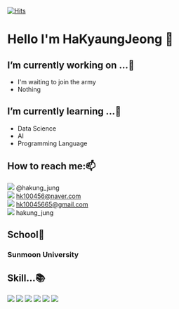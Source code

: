 [![Hits](https://hits.seeyoufarm.com/api/count/incr/badge.svg?url=https%3A%2F%2Fgithub.com%2Fhakyaung&count_bg=%23E9E7DF&title_bg=%23A29BA6&icon=&icon_color=%23E7E7E7&title=hits&edge_flat=false)](https://hits.seeyoufarm.com)

# Hello I'm HaKyaungJeong 👋 

## I’m currently working on ...🔭 
- I'm waiting to join the army
- Nothing

## I’m currently learning ...🌱
- Data Science
- AI
- Programming Language 

## How to reach me:📫
<img src="https://img.shields.io/badge/instagram-E4405F?style=for-the-badge&logo=instagram&logoColor=white"> @hakung_jung  
<img src="https://img.shields.io/badge/naver-03C75A?style=for-the-badge&logo=naver&logoColor=white"> hk100456@naver.com  
<img src="https://img.shields.io/badge/gmail-EA4335?style=for-the-badge&logo=gmail&logoColor=white"> hk10045665@gmail.com  
<img src="https://img.shields.io/badge/discord-5865F2?style=for-the-badge&logo=discord&logoColor=white"> hakung_jung

## School🏫
### Sunmoon University

## Skill...📚
<img src="https://img.shields.io/badge/Python-3776AB?style=for-the-badge&logo=Python&logoColor=white"> <img src="https://img.shields.io/badge/C++-00599C?style=for-the-badge&logo=C++&logoColor=white"> <img src="https://img.shields.io/badge/scratch-4D97FF?style=for-the-badge&logo=scratch&logoColor=white"> <img src="https://img.shields.io/badge/html5-E34F26?style=for-the-badge&logo=html5&logoColor=white"> <img src="https://img.shields.io/badge/javascript-F7DF1E?style=for-the-badge&logo=javascript&logoColor=white"> <img src="https://img.shields.io/badge/css-1572B6?style=for-the-badge&logo=css&logoColor=white">

<!--
**hakyaung/hakyaung** is a ✨ _special_ ✨ repository because its `README.md` (this file) appears on your GitHub profile.

Here are some ideas to get you started:

- 🔭 I’m currently working on ...
- 🌱 I’m currently learning ...
- 👯 I’m looking to collaborate on ...
- 🤔 I’m looking for help with ...
- 💬 Ask me about ...
- 📫 How to reach me: ...
- 😄 Pronouns: ...
- ⚡ Fun fact: ...
-->
